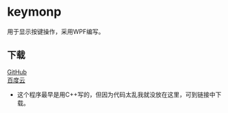 ﻿# keymonp
用于显示按键操作，采用WPF编写。

## 下载
[GitHub](https://github.com/lxfly2000/keymonp/releases)  
[百度云](https://pan.baidu.com/s/16WF6pz75XYTiJLqh-S0QKw)

* 这个程序最早是用C++写的，但因为代码太乱我就没放在这里，可到链接中下载。
